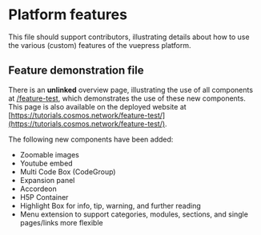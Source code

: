 # Platform features

This file should support contributors, illustrating details about how to use the various (custom) features of the vuepress platform.

## Feature demonstration file

There is an **unlinked** overview page, illustrating the use of all components at [/feature-test](/feature-test/index.md), which demonstrates the use of these new components. This page is also available on the deployed website at [https://tutorials.cosmos.network/feature-test/](https://tutorials.cosmos.network/feature-test/).

The following new components have been added:

* Zoomable images
* Youtube embed
* Multi Code Box (CodeGroup)
* Expansion panel
* Accordeon
* H5P Container
* Highlight Box for info, tip, warning, and further reading
* Menu extension to support categories, modules, sections, and single pages/links more flexible
